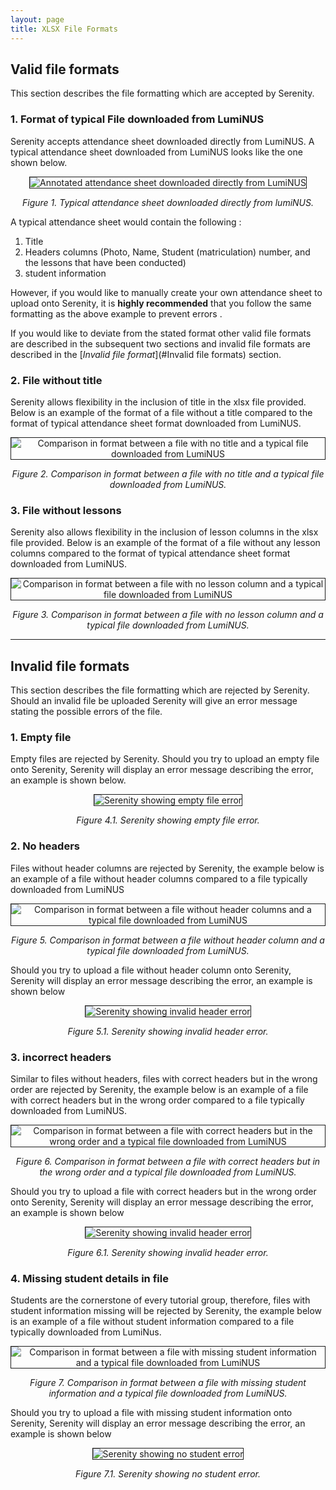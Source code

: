 ```yaml
---
layout: page
title: XLSX File Formats
---
```

## Valid file formats

This section describes the file formatting which are accepted by Serenity.

### 1. Format of typical File downloaded from LumiNUS

Serenity accepts attendance sheet downloaded directly from LumiNUS. A typical attendance sheet downloaded
from LumiNUS looks like the one shown below.

   <p align="center"><img src="images/fileFormats/typicalFileFormat.png" 
      alt="Annotated attendance sheet downloaded directly from LumiNUS" border="1px solid black"></p>
   <p align="center"><i>Figure 1. Typical attendance sheet downloaded directly from lumiNUS.</i></p>
   
A typical attendance sheet would contain the following :

1. Title 
2. Headers columns (Photo, Name, Student (matriculation) number, and the lessons that have been conducted)
3. student information 


However, if you would like to manually create your own attendance sheet to upload onto Serenity, it is 
**highly recommended** that you follow the same formatting as the above example to prevent errors . 

If you would like to deviate from the stated
format other valid file formats are described in the subsequent two sections and invalid file formats are described in the 
[_Invalid file format_](#Invalid file formats) section.

### 2. File without title

Serenity allows flexibility in the inclusion of title in the xlsx file provided. Below is an example of the format of a 
file without a title compared to the format of typical attendance sheet format downloaded from LumiNUS.

   <p align="center"><img src="images/fileFormats/fileWithoutTitle.png" 
        alt="Comparison in format between a file with no title and a typical file downloaded from LumiNUS" border="1px solid black"></p>
   <p align="center"><i>Figure 2. Comparison in format between a file with no title and a typical file downloaded from LumiNUS.</i></p>


### 3. File without lessons 

Serenity also allows flexibility in the inclusion of lesson columns in the xlsx file provided. Below is an example of the format of a 
file without any lesson columns compared to the format of typical attendance sheet format downloaded from LumiNUS.

   <p align="center"><img src="images/fileFormats/fileWithoutLessons.png" 
        alt="Comparison in format between a file with no lesson column and a typical file downloaded from LumiNUS" border="1px solid black"></p>
   <p align="center"><i>Figure 3. Comparison in format between a file with no lesson column and a typical file downloaded from LumiNUS.</i></p>

---

## Invalid file formats

This section describes the file formatting which are rejected by Serenity. Should an invalid file be uploaded Serenity
will give an error message stating the possible errors of the file.

### 1. Empty file

Empty files are rejected by Serenity. Should you try to upload an empty file onto Serenity, Serenity will display an error 
message describing the error, an example is shown below.

<p align="center"><img src="images/fileFormats/emptyFileError.png" 
        alt="Serenity showing empty file error" border="1px solid black"></p>
   <p align="center"><i>Figure 4.1. Serenity showing empty file error.</i></p>

### 2. No headers 

Files without header columns are rejected by Serenity, the example below is an example of a file without header columns compared to a file typically downloaded 
from LumiNUS

   <p align="center"><img src="images/fileFormats/fileWithoutHeaderColumn.png" 
        alt="Comparison in format between a file without header columns and a typical file downloaded from LumiNUS" border="1px solid black"></p>
   <p align="center"><i>Figure 5. Comparison in format between a file without header column and a typical file downloaded from LumiNUS.</i></p>

Should you try to upload a file without header column onto Serenity, Serenity will display an error message describing the error, an example is shown below

   <p align="center"><img src="images/fileFormats/wrongHeaderColumnError.png" 
        alt="Serenity showing invalid header error" border="1px solid black"></p>
   <p align="center"><i>Figure 5.1. Serenity showing invalid header error.</i></p>

### 3. incorrect headers 

Similar to files without headers, files with correct headers but in the wrong order are rejected by Serenity, the example below
is an example of a file with correct headers but in the wrong order compared to a file typically downloaded from LumiNUS.

   <p align="center"><img src="images/fileFormats/fileIncorrectHeaderColumn.png" 
        alt="Comparison in format between a file with correct headers but in the wrong order and a typical file downloaded from LumiNUS" border="1px solid black"></p>
   <p align="center"><i>Figure 6. Comparison in format between a file with correct headers but in the wrong order and a typical file downloaded from LumiNUS.</i></p>

Should you try to upload a file with  correct headers but in the wrong order onto Serenity, Serenity will display an error message describing the error, an example is shown below

   <p align="center"><img src="images/fileFormats/wrongHeaderColumnError.png" 
        alt="Serenity showing invalid header error" border="1px solid black"></p>
   <p align="center"><i>Figure 6.1. Serenity showing invalid header error.</i></p>

### 4. Missing student details in file

Students are the cornerstone of every tutorial group, therefore, files with student information missing will be rejected by Serenity, the example below
is an example of a file without student information compared to a file typically downloaded from LumiNus.

   <p align="center"><img src="images/fileFormats/fileMissingStudents.png" 
        alt="Comparison in format between a file with missing student information and a typical file downloaded from LumiNUS" border="1px solid black"></p>
   <p align="center"><i>Figure 7. Comparison in format between a file with missing student information and a typical file downloaded from LumiNUS.</i></p>

Should you try to upload a file with missing student information onto Serenity, Serenity will display an error message describing the error, an example is shown below

   <p align="center"><img src="images/fileFormats/MissingStudentError.png" 
        alt="Serenity showing no student error" border="1px solid black"></p>
   <p align="center"><i>Figure 7.1. Serenity showing no student error.</i></p>
